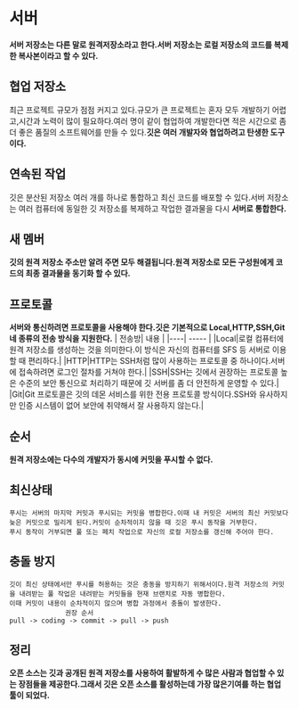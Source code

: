 # 서버
**서버 저장소는 다른 말로 원격저장소라고 한다.서버 저장소는 로컬 저장소의 코드를 복제한 복사본이라고 할 수 있다.**

## 협업 저장소
최근 프로젝트 규모가 점점 커지고 있다.규모가 큰 프로젝트는 혼자 모두 개발하기 어렵고,시간과 노력이 많이 필요하다.여러 명이 같이 협업하여
 개발한다면 적은 시간으로 좀 더 좋은 품질의 소프트웨어를 만들 수 있다.**깃은 여러 개발자와 협업하려고 탄생한 도구이다.**
 
 ## 연속된 작업
 깃은 분산된 저장소 여러 개를 하나로 통합하고 최신 코드를 배포할 수 있다.서버 저장소는 여러 컴퓨터에 동일한 깃 저장소를 복제하고 작업한 결과물을
 다시 **서버로 통합한다.**
 
 ## 새 멤버
 **깃의 원격 저장소 주소만 알려 주면 모두 해결됩니다.원격 저장소로 모든 구성원에게 코드의 최종 결과물을 동기화 할 수 있다.**
 
 ## 프로토콜
 **서버와 통신하려면 프로토콜을 사용해야 한다.깃은 기본적으로 Local,HTTP,SSH,Git 네 종류의 전송 방식을 지원한다.**
| 전송방| 내용 |
|----| ----- |
|Local|로컬 컴퓨터에 원격 저장소를 생성하는 것을 의미한다.이 방식은 자신의 컴퓨터를 SFS 등 서버로 이용할 때 편리하다.|
|HTTP|HTTP는 SSH처럼 많이 사용하는 프로토콜 중 하나이다.서버에 접속하려면 로그인 절차를 거쳐야 한다.|
|SSH|SSH는 깃에서 권장하는 프로토콜 높은 수준의 보안 통신으로 처리하기 때문에 깃 서버를 좀 더 안전하게 운영할 수 있다.|
|Git|Git 프로토콜은 깃의 데몬 서비스를 위한 전용 프로토콜 방식이다.SSH와 유사하지만 인증 시스템이 없어 보안에 취약해서 잘 사용하지 않는다.|

## 순서
**원격 저장소에는 다수의 개발자가 동시에 커밋을 푸시할 수 없다.**

## 최신상태
```
푸시는 서버의 마지막 커밋과 푸시되는 커밋을 병합한다.이때 내 커밋은 서버의 최신 커밋보다 늦은 커밋으로 밀리게 된다.커밋이 순차적이지 않을 때 깃은 푸시 동작을 거부한다.
푸시 동작이 거부되면 풀 또는 페치 작업으로 자신의 로컬 저장소를 갱신해 주어야 한다.
```

## 충돌 방지
```
깃이 최신 상태에서만 푸시를 허용하는 것은 충동을 방지하기 위해서이다.원격 저장소의 커밋을 내려받는 풀 작업은 내려받는 커밋들을 현재 브랜치로 자동 병합한다.
이때 커밋이 내용이 순차적이지 않으며 병합 과정에서 충돌이 발생한다.
              권장 순서
pull -> coding -> commit -> pull -> push
```

## 정리
**오픈 소스는 깃과 공개된 원격 저장소를 사용하여 활발하게 수 많은 사람과 협업할 수 있는 장점들을 제공한다.그래서 깃은 오픈 소스를 활성하는데 가장 많은기여를
하는 협업 툴이 되었다.**
